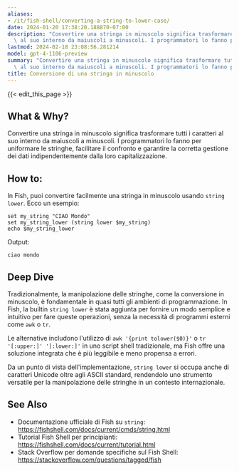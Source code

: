 ```yaml
---
aliases:
- /it/fish-shell/converting-a-string-to-lower-case/
date: 2024-01-20 17:38:20.188870-07:00
description: "Convertire una stringa in minuscolo significa trasformare tutti i caratteri\
  \ al suo interno da maiuscoli a minuscoli. I programmatori lo fanno per\u2026"
lastmod: 2024-02-18 23:08:56.281214
model: gpt-4-1106-preview
summary: "Convertire una stringa in minuscolo significa trasformare tutti i caratteri\
  \ al suo interno da maiuscoli a minuscoli. I programmatori lo fanno per\u2026"
title: Conversione di una stringa in minuscolo
---
```


{{< edit_this_page >}}

## What & Why?

Convertire una stringa in minuscolo significa trasformare tutti i caratteri al suo interno da maiuscoli a minuscoli. I programmatori lo fanno per uniformare le stringhe, facilitare il confronto e garantire la corretta gestione dei dati indipendentemente dalla loro capitalizzazione.

## How to:

In Fish, puoi convertire facilmente una stringa in minuscolo usando `string lower`. Ecco un esempio:

```Fish Shell
set my_string "CIAO Mondo"
set my_string_lower (string lower $my_string)
echo $my_string_lower
```

Output:

```
ciao mondo
```

## Deep Dive

Tradizionalmente, la manipolazione delle stringhe, come la conversione in minuscolo, è fondamentale in quasi tutti gli ambienti di programmazione. In Fish, la builtin `string lower` è stata aggiunta per fornire un modo semplice e intuitivo per fare queste operazioni, senza la necessità di programmi esterni come `awk` o `tr`.

Le alternative includono l'utilizzo di `awk '{print tolower($0)}'` o `tr '[:upper:]' '[:lower:]'` in uno script shell tradizionale, ma Fish offre una soluzione integrata che è più leggibile e meno propensa a errori.

Da un punto di vista dell'implementazione, `string lower` si occupa anche di caratteri Unicode oltre agli ASCII standard, rendendolo uno strumento versatile per la manipolazione delle stringhe in un contesto internazionale.

## See Also

- Documentazione ufficiale di Fish su `string`: https://fishshell.com/docs/current/cmds/string.html
- Tutorial Fish Shell per principianti: https://fishshell.com/docs/current/tutorial.html
- Stack Overflow per domande specifiche sul Fish Shell: https://stackoverflow.com/questions/tagged/fish
